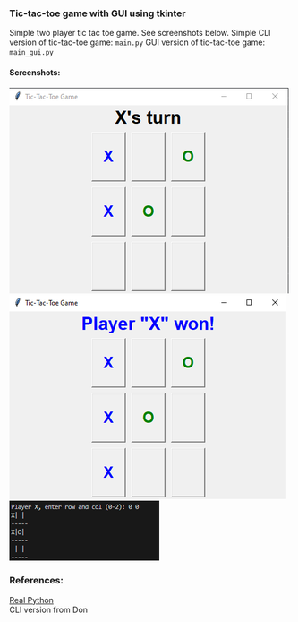 ### Tic-tac-toe game with GUI using tkinter 
Simple two player tic tac toe game. See screenshots below.
Simple CLI version of tic-tac-toe game: `main.py`
GUI version of tic-tac-toe game: `main_gui.py`

#### Screenshots:
![In game](/ss.png)<br>
![Game over](/ss2.png)<br>
![CLI](/ss3.png)

### References:
[Real Python](https://realpython.com/tic-tac-toe-python/)<br>
CLI version from Don